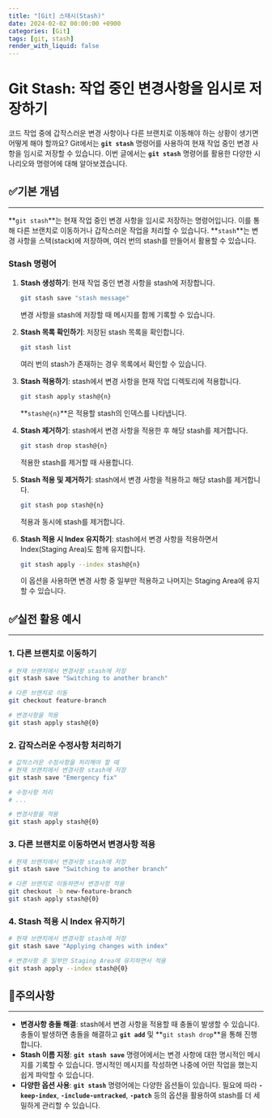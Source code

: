 ```yaml
---
title: "[Git] 스태시(Stash)"
date: 2024-02-02 00:00:00 +0900
categories: [Git]
tags: [git, stash]
render_with_liquid: false
---
```


# **Git Stash: 작업 중인 변경사항을 임시로 저장하기**

코드 작업 중에 갑작스러운 변경 사항이나 다른 브랜치로 이동해야 하는 상황이 생기면 어떻게 해야 할까요? Git에서는 **`git stash`** 명령어를 사용하여 현재 작업 중인 변경 사항을 임시로 저장할 수 있습니다. 이번 글에서는 **`git stash`** 명령어를 활용한 다양한 시나리오와 명령어에 대해 알아보겠습니다.

## ✅**기본 개념**

---

**`git stash`**는 현재 작업 중인 변경 사항을 임시로 저장하는 명령어입니다. 이를 통해 다른 브랜치로 이동하거나 갑작스러운 작업을 처리할 수 있습니다. **`stash`**는 변경 사항을 스택(stack)에 저장하며, 여러 번의 stash를 만들어서 활용할 수 있습니다.

### **Stash 명령어**

1. **Stash 생성하기**: 현재 작업 중인 변경 사항을 stash에 저장합니다.
    
    ```bash
    git stash save "stash message"
    
    ```
    
    변경 사항을 stash에 저장할 때 메시지를 함께 기록할 수 있습니다.
    
2. **Stash 목록 확인하기**: 저장된 stash 목록을 확인합니다.
    
    ```bash
    git stash list
    
    ```
    
    여러 번의 stash가 존재하는 경우 목록에서 확인할 수 있습니다.
    
3. **Stash 적용하기**: stash에서 변경 사항을 현재 작업 디렉토리에 적용합니다.
    
    ```bash
    git stash apply stash@{n}
    
    ```
    
    **`stash@{n}`**은 적용할 stash의 인덱스를 나타냅니다.
    
4. **Stash 제거하기**: stash에서 변경 사항을 적용한 후 해당 stash를 제거합니다.
    
    ```bash
    git stash drop stash@{n}
    
    ```
    
    적용한 stash를 제거할 때 사용합니다.
    
5. **Stash 적용 및 제거하기**: stash에서 변경 사항을 적용하고 해당 stash를 제거합니다.
    
    ```bash
    git stash pop stash@{n}
    
    ```
    
    적용과 동시에 stash를 제거합니다.
    
6. **Stash 적용 시 Index 유지하기**: stash에서 변경 사항을 적용하면서 Index(Staging Area)도 함께 유지합니다.
    
    ```bash
    git stash apply --index stash@{n}
    
    ```
    
    이 옵션을 사용하면 변경 사항 중 일부만 적용하고 나머지는 Staging Area에 유지할 수 있습니다.
    

## ✅**실전 활용 예시**

---

### **1. 다른 브랜치로 이동하기**

```bash
# 현재 브랜치에서 변경사항 stash에 저장
git stash save "Switching to another branch"

# 다른 브랜치로 이동
git checkout feature-branch

# 변경사항을 적용
git stash apply stash@{0}

```

### **2. 갑작스러운 수정사항 처리하기**

```bash
# 갑작스러운 수정사항을 처리해야 할 때
# 현재 브랜치에서 변경사항 stash에 저장
git stash save "Emergency fix"

# 수정사항 처리
# ...

# 변경사항을 적용
git stash apply stash@{0}

```

### **3. 다른 브랜치로 이동하면서 변경사항 적용**

```bash
# 현재 브랜치에서 변경사항 stash에 저장
git stash save "Switching to another branch"

# 다른 브랜치로 이동하면서 변경사항 적용
git checkout -b new-feature-branch
git stash apply stash@{0}

```

### **4. Stash 적용 시 Index 유지하기**

```bash
# 현재 브랜치에서 변경사항 stash에 저장
git stash save "Applying changes with index"

# 변경사항 중 일부만 Staging Area에 유지하면서 적용
git stash apply --index stash@{0}

```

## 📌**주의사항**

---

- **변경사항 충돌 해결**: stash에서 변경 사항을 적용할 때 충돌이 발생할 수 있습니다. 충돌이 발생하면 충돌을 해결하고 **`git add`** 및 **`git stash drop`**을 통해 진행합니다.
- **Stash 이름 지정**: **`git stash save`** 명령어에서는 변경 사항에 대한 명시적인 메시지를 기록할 수 있습니다. 명시적인 메시지를 작성하면 나중에 어떤 작업을 했는지 쉽게 파악할 수 있습니다.
- **다양한 옵션 사용**: **`git stash`** 명령어에는 다양한 옵션들이 있습니다. 필요에 따라 **`-keep-index`**, **`-include-untracked`**, **`-patch`** 등의 옵션을 활용하여 stash를 더 세밀하게 관리할 수 있습니다.